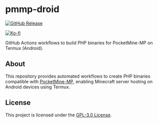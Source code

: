 # pmmp-droid

[![GitHub Release](https://img.shields.io/github/v/release/Veha0001/pmmp-droid?include_prereleases&display_name=release&style=for-the-badge&label=Download%20)](https://github.com/Veha0001/pmmp-droid/releases)

[![Ko-fi](https://img.shields.io/badge/support_me_on_ko--fi-F16061?style=for-the-badge&logo=kofi&logoColor=f5f5f5)](https://ko-fi.com/Veha0001)

GitHub Actions workflows to build PHP binaries for PocketMine-MP on Termux (Android).

## About

This repository provides automated workflows to create PHP binaries compatible with [PocketMine-MP](https://pmmp.io/), enabling Minecraft server hosting on Android devices using Termux.

## License

This project is licensed under the [GPL-3.0 License](LICENSE).
